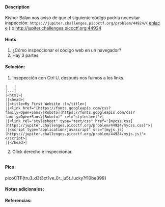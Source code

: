 
#### Description
Kishor Balan nos avisó de que el siguiente código podría necesitar inspección: `https://jupiter.challenges.picoctf.org/problem/44924/`( [enlace](https://jupiter.challenges.picoctf.org/problem/44924/) ) o http://jupiter.challenges.picoctf.org:44924


#### Hints 
1. ¿Cómo inspeccionar el código web en un navegador?
2. Hay 3 partes

#### Solución:

1. Insepección con Ctrl U, después nos fuimos a los links.

````
|   |
|---|
|<html>|
||<head>|
||<title>My First Website :)</title>|
||<link href="[https://fonts.googleapis.com/css?family=Open+Sans\|Roboto](https://fonts.googleapis.com/css?family=Open+Sans\|Roboto)" rel="stylesheet">|
||<link rel="stylesheet" type="text/css" href="[mycss.css](https://jupiter.challenges.picoctf.org/problem/44924/mycss.css)">|
||<script type="application/javascript" src="[myjs.js](https://jupiter.challenges.picoctf.org/problem/44924/myjs.js)"></script>|
||</head>|
`````

2. Click derecho e inspeccionar.

````

`````


#### Pico:
picoCTF{tru3_d3t3ct1ve_0r_ju5t_lucky?f10be399}

#### Notas adicionales:


#### Referencias:



